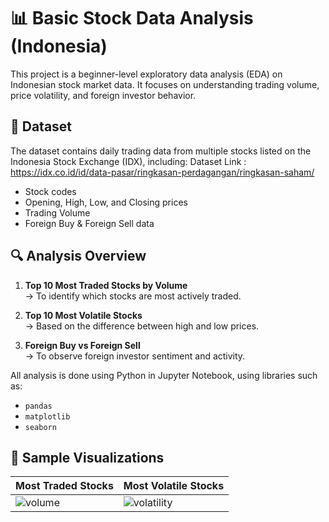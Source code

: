 # 📊 Basic Stock Data Analysis (Indonesia)

This project is a beginner-level exploratory data analysis (EDA) on Indonesian stock market data. It focuses on understanding trading volume, price volatility, and foreign investor behavior.

## 📁 Dataset

The dataset contains daily trading data from multiple stocks listed on the Indonesia Stock Exchange (IDX), including:
Dataset Link : https://idx.co.id/id/data-pasar/ringkasan-perdagangan/ringkasan-saham/
- Stock codes
- Opening, High, Low, and Closing prices
- Trading Volume
- Foreign Buy & Foreign Sell data


## 🔍 Analysis Overview

1. **Top 10 Most Traded Stocks by Volume**  
   → To identify which stocks are most actively traded.

2. **Top 10 Most Volatile Stocks**  
   → Based on the difference between high and low prices.

3. **Foreign Buy vs Foreign Sell**  
   → To observe foreign investor sentiment and activity.

All analysis is done using Python in Jupyter Notebook, using libraries such as:
- `pandas`
- `matplotlib`
- `seaborn`

## 📸 Sample Visualizations

| Most Traded Stocks | Most Volatile Stocks |
|--------------------|----------------------|
| ![volume](images/top_volume.png) | ![volatility](images/top_volatility.png) |

